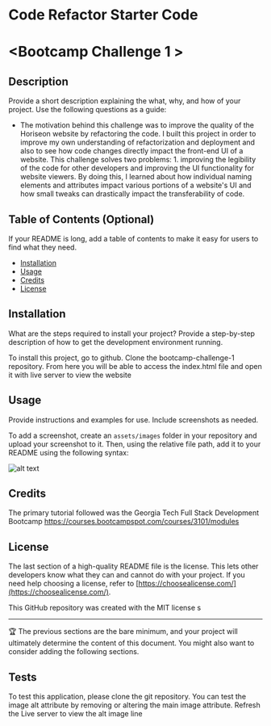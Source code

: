 # Code Refactor Starter Code

# <Bootcamp Challenge 1 >

## Description

Provide a short description explaining the what, why, and how of your project. Use the following questions as a guide:

- The motivation behind this challenge was to improve the quality of the Horiseon website by refactoring the code. I built this project in order to improve my own understanding of refactorization and deployment and also to see how code changes directly impact the front-end UI of a website. This challenge solves two problems: 1. improving the legibility of the code for other developers and improving the UI functionality for website viewers. By doing this, I learned about how individual naming elements and attributes impact various portions of a website's UI and how small tweaks can drastically impact the transferability of code.

## Table of Contents (Optional)

If your README is long, add a table of contents to make it easy for users to find what they need.

- [Installation](#installation)
- [Usage](#usage)
- [Credits](#credits)
- [License](#license)

## Installation

What are the steps required to install your project? Provide a step-by-step description of how to get the development environment running.

To install this project, go to github. Clone the bootcamp-challenge-1 repository. From here you will be able to access the index.html file and open it with live server to view the website

<!--Is this descriptive enough-->

## Usage

Provide instructions and examples for use. Include screenshots as needed.

To add a screenshot, create an `assets/images` folder in your repository and upload your screenshot to it. Then, using the relative file path, add it to your README using the following syntax:

![alt text](assets/images/screenshot.png)

## Credits

The primary tutorial followed was the Georgia Tech Full Stack Development Bootcamp
https://courses.bootcampspot.com/courses/3101/modules 

## License

The last section of a high-quality README file is the license. This lets other developers know what they can and cannot do with your project. If you need help choosing a license, refer to [https://choosealicense.com/](https://choosealicense.com/).

This GitHub repository was created with the MIT license s

---

🏆 The previous sections are the bare minimum, and your project will ultimately determine the content of this document. You might also want to consider adding the following sections.

## Tests

To test this application, please clone the git repository. You can test the image alt attribute by removing or altering the main image attribute. Refresh the Live server to view the alt image line